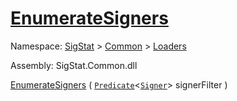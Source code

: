 # [EnumerateSigners](./SigComp11ChineseLoader-100663899.md)

Namespace: [SigStat]() > [Common](./../../README.md) > [Loaders](./../README.md)

Assembly: SigStat.Common.dll

[EnumerateSigners](./SigComp11ChineseLoader-100663899.md) ( [`Predicate`](https://docs.microsoft.com/en-us/dotnet/api/System.Predicate-1)\<[`Signer`](./../../Signer.md)> signerFilter )
